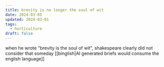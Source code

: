 ```yaml
---
title: brevity is no longer the soul of wit
date: 2024-03-01
updated: 2024-03-01
tags:
  - horticulture
draft: false
---
```

when he wrote "brevity is the soul of wit", shakespeare clearly did not consider that someday [[binglish|AI generated briefs would consume the english language]]